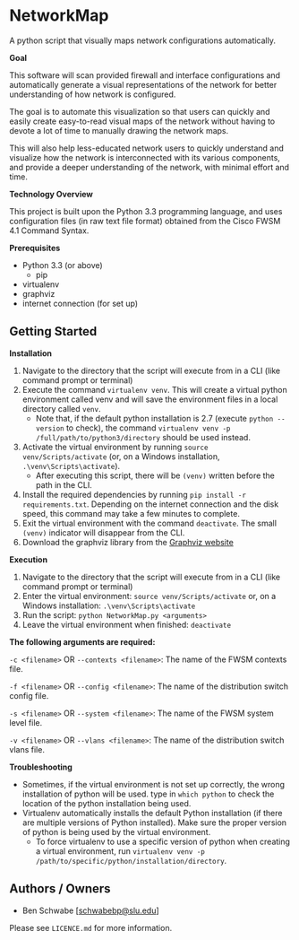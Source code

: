 # NetworkMap

A python script that visually maps network configurations automatically.

**Goal** 

This software will scan provided firewall and interface configurations and automatically generate a visual representations of the network for better understanding of how network is configured.

The goal is to automate this visualization so that users can quickly and easily create easy-to-read visual maps of the network without having to devote a lot of time to manually drawing the network maps.

This will also help less-educated network users to quickly understand and visualize how the network is interconnected with its various components, and provide a deeper understanding of the network, with minimal effort and time.

**Technology Overview**

This project is built upon the Python 3.3 programming language, and uses configuration files (in raw text file format) obtained from the Cisco FWSM 4.1 Command Syntax.

**Prerequisites**

- Python 3.3 (or above)
    - pip
- virtualenv
- graphviz
- internet connection (for set up)

## Getting Started

**Installation**

1. Navigate to the directory that the script will execute from in a CLI (like command prompt or terminal)
2. Execute the command `virtualenv venv`. This will create a virtual python environment called venv and will save the environment files in a local directory called `venv`.
    - Note that, if the default python installation is 2.7 (execute `python --version` to check), the command `virtualenv venv -p /full/path/to/python3/directory` should be used instead.
3. Activate the virtual environment by running `source venv/Scripts/activate` (or, on a Windows installation, `.\venv\Scripts\activate`).
    - After executing this script, there will be `(venv)` written before the path in the CLI.
4. Install the required dependencies by running `pip install -r requirements.txt`. Depending on the internet connection and the disk speed, this command may take a few minutes to complete.
5. Exit the virtual environment with the command `deactivate`. The small `(venv)` indicator will disappear from the CLI.
6. Download the graphviz library from the [Graphviz website](http://www.graphviz.org/Download.php)

**Execution**

1. Navigate to the directory that the script will execute from in a CLI (like command prompt or terminal)
2. Enter the virtual environment: `source venv/Scripts/activate` or, on a Windows installation: `.\venv\Scripts\activate`
3. Run the script: `python NetworkMap.py <arguments>`
4. Leave the virtual environment when finished: `deactivate`

**The following arguments are required:**

`-c <filename>` OR `--contexts <filename>`: The name of the FWSM contexts file.

`-f <filename>` OR `--config <filename>`: The name of the distribution switch config file.

`-s <filename>` OR `--system <filename>`: The name of the FWSM system level file.

`-v <filename>` OR `--vlans <filename>`: The name of the distribution switch vlans file.

**Troubleshooting**

- Sometimes, if the virtual environment is not set up correctly, the wrong installation of python will be used. type in `which python` to check the location of the python installation being used.
- Virtualenv automatically installs the default Python installation (if there are multiple versions of Python installed). Make sure the proper version of python is being used by the virtual environment.
    - To force virtualenv to use a specific version of python when creating a virtual environment, run `virtualenv venv -p /path/to/specific/python/installation/directory`.

## Authors / Owners

- Ben Schwabe [schwabebp@slu.edu]

Please see `LICENCE.md` for more information.
